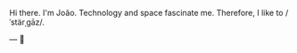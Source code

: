<!---
👽
-->

Hi there. I'm João. Technology and space fascinate me. Therefore, I like to /ˈstärˌɡāz/.

— 🌌
